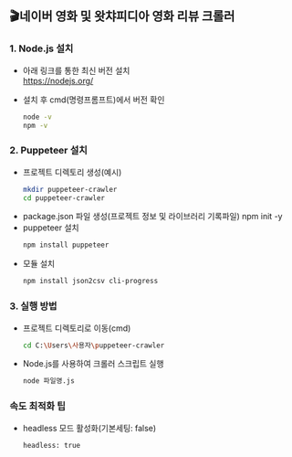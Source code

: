 ## 🎬네이버 영화 및 왓챠피디아 영화 리뷰 크롤러
### 1. Node.js 설치
- 아래 링크를 통한 최신 버전 설치  
https://nodejs.org/  
  
- 설치 후 cmd(명령프롬프트)에서 버전 확인
  ```bash
  node -v
  npm -v

### 2. Puppeteer 설치
- 프로젝트 디렉토리 생성(예시)
  ```bash
  mkdir puppeteer-crawler  
  cd puppeteer-crawler
- package.json 파일 생성(프로젝트 정보 및 라이브러리 기록파일)
  npm init -y
- puppeteer 설치
  ```bash
  npm install puppeteer
- 모듈 설치
  ```bash
  npm install json2csv cli-progress

### 3. 실행 방법
- 프로젝트 디렉토리로 이동(cmd)
  ```bash
  cd C:\Users\사용자\puppeteer-crawler
- Node.js를 사용하여 크롤러 스크립트 실행
  ```bash
  node 파일명.js

### 속도 최적화 팁
- headless 모드 활성화(기본세팅: false)
  ```bash
  headless: true
